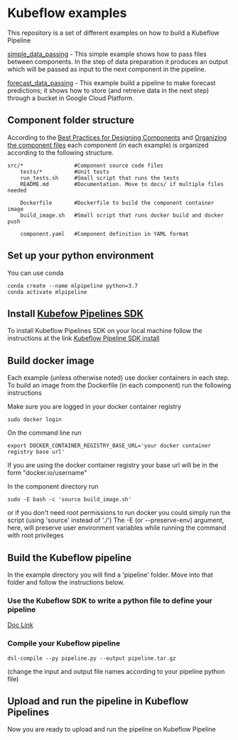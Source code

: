 # Kubeflow examples

This repository is a set of different examples on how to build a Kubeflow Pipeline

[simple_data_passing](simple_data_passing) - This simple example shows how to pass files between components.
In the step of data preparation it produces an output which will be passed as input to the next component in the pipeline.

[forecast_data_passing](forecasting-example) - This example build a pipeline to make forecast predictions; it shows how
to store (and retreive data in the next step) through a bucket in Google Cloud Platform. 


## Component folder structure
According to the [Best Practices for Designing Components](https://www.kubeflow.org/docs/pipelines/sdk/best-practices/) 
and [Organizing the component files](https://www.kubeflow.org/docs/pipelines/sdk/component-development/#organizing-the-component-files)
each component (in each example) is organized according to the following structure.

```
src/*                #Component source code files
    tests/*          #Unit tests
    run_tests.sh     #Small script that runs the tests
    README.md        #Documentation. Move to docs/ if multiple files needed

    Dockerfile       #Dockerfile to build the component container image
    build_image.sh   #Small script that runs docker build and docker push

    component.yaml   #Component definition in YAML format
```


## Set up your python environment

You can use conda

```
conda create --name mlpipeline python=3.7
conda activate mlpipeline
```

## Install [Kubefow Pipelines SDK](https://www.kubeflow.org/docs/pipelines/sdk/install-sdk/)
To install Kubeflow Pipelines SDK on your local machine follow the instructions at the link
[Kubeflow Pipeline SDK install](https://www.kubeflow.org/docs/pipelines/sdk/install-sdk/)

## Build docker image
Each example (unless otherwise noted) use docker containers in each step.
To build an image from the Dockerfile (in each component) run the following instructions

Make sure you are logged in your docker container registry
```
sudo docker login
```

On the command line run

```
export DOCKER_CONTAINER_REGISTRY_BASE_URL='your docker container registry base url'
```

If you are using the docker container registry your base url will be in the form "docker.io/username"

In the component directory run

```
sudo -E bash -c 'source build_image.sh'
```

or if you don't need root permissions to run docker you could simply run the script (using 'source' instead of './')
The -E (or --preserve-env) argument, here, will preserve user environment variables while running the command with
root privileges

## Build the Kubeflow pipeline
In the example directory you will find a 'pipeline' folder. Move into that folder and follow the instructions below.

### Use the Kubeflow SDK to write a python file to define your pipeline
[Doc Link](https://www.kubeflow.org/docs/pipelines/sdk/)

### Compile your Kubeflow pipeline
```
dsl-compile --py pipeline.py --output pipeline.tar.gz
```

(change the input and output file names according to your pipeline python file)

## Upload and run the pipeline in Kubeflow Pipelines
Now you are ready to upload and run the pipeline on Kubeflow Pipeline

